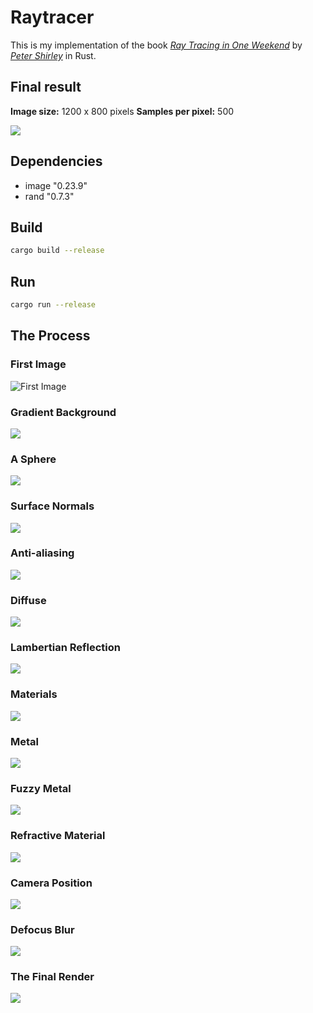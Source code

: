 # Raytracer
This is my implementation of the book [_Ray Tracing in One Weekend_](https://raytracing.github.io/books/RayTracingInOneWeekend.html)
by [*Peter Shirley*](https://github.com/petershirley) in Rust.

## Final result
**Image size:** 1200 x 800 pixels
**Samples per pixel:** 500

![](results/output.png)

## Dependencies
- image "0.23.9"
- rand "0.7.3"

## Build
```bash
cargo build --release
```

## Run
```bash
cargo run --release
```

## The Process

### First Image
![First Image](results/image.png )

### Gradient Background
![](results/bg.png)

### A Sphere
![](results/sphere.png)

### Surface Normals
![](results/world.png)

### Anti-aliasing
![](results/antialiasing.png)

### Diffuse
![](results/diffuse.png)

### Lambertian Reflection
![](results/lambertian_reflection.png)

### Materials
![](results/mat.png)

### Metal
![](results/reflective.png)

### Fuzzy Metal
![](results/fuzzy.png)

### Refractive Material
![](results/refractive.png)

### Camera Position
![](results/position_camera.png)

### Defocus Blur
![](results/defocus_blur.png)

### The Final Render
![](results/output.png)